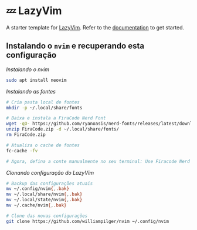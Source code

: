# 💤 LazyVim

A starter template for [LazyVim](https://github.com/LazyVim/LazyVim).
Refer to the [documentation](https://lazyvim.github.io/installation) to get started.

## Instalando o `nvim` e recuperando esta configuração

*Instalando o nvim*
```bash
sudo apt install neovim
```

*Instalando as fontes*
```bash
# Cria pasta local de fontes
mkdir -p ~/.local/share/fonts

# Baixa e instala a FiraCode Nerd Font
wget -qO- https://github.com/ryanoasis/nerd-fonts/releases/latest/download/FiraCode.zip -O FiraCode.zip
unzip FiraCode.zip -d ~/.local/share/fonts/
rm FiraCode.zip

# Atualiza o cache de fontes
fc-cache -fv

# Agora, defina a conte manualmente no seu terminal: Use Firacode Nerd Font
```

*Clonando configuração do LazyVim*
```bash
# Backup das configurações atuais
mv ~/.config/nvim{,.bak}
mv ~/.local/share/nvim{,.bak}
mv ~/.local/state/nvim{,.bak}
mv ~/.cache/nvim{,.bak}

# Clone das novas configurações
git clone https://github.com/williampilger/nvim ~/.config/nvim
